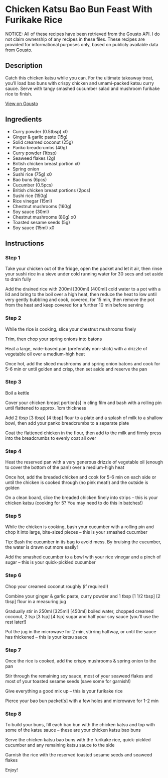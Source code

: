 # Chicken Katsu Bao Bun Feast With Furikake Rice

NOTICE: All of these recipes have been retrieved from the Gousto API. I do not claim ownership of any recipes in these files. These recipes are provided for informational purposes only, based on publicly available data from Gousto.

## Description

Catch this chicken katsu while you can. For the ultimate takeaway treat, you’ll load bao buns with crispy chicken and umami-packed katsu curry sauce. Serve with tangy smashed cucumber salad and mushroom furikake rice to finish.

[View on Gousto](https://www.gousto.co.uk/recipes/cookbook/chicken-katsu-bao-bun-feast-with-furikake-rice)

## Ingredients

- Curry powder (0.5tbsp) x0
- Ginger & garlic paste (15g)
- Solid creamed coconut (25g)
- Panko breadcrumbs (40g)
- Curry powder (1tbsp)
- Seaweed flakes (2g)
- British chicken breast portion x0
- Spring onion
- Sushi rice (75g) x0
- Bao buns (6pcs)
- Cucumber (0.5pcs)
- British chicken breast portions (2pcs)
- Sushi rice (150g)
- Rice vinegar (15ml)
- Chestnut mushrooms (160g)
- Soy sauce (30ml)
- Chestnut mushrooms (80g) x0
- Toasted sesame seeds (5g)
- Soy sauce (15ml) x0

## Instructions


### Step 1

Take your chicken out of the fridge, open the packet and let it air, then rinse your sushi rice in a sieve under cold running water for 30 secs and set aside to drain fully

Add the drained rice with 200ml <span class="text-purple">[300ml] </span><span class="text-danger">[400ml]</span> cold water to a pot with a lid and bring to the boil over a high heat, then reduce the heat to low until very gently bubbling and cook, covered, for 15 min, then remove the pot from the heat and keep covered for a further 10 min before serving


### Step 2

While the rice is cooking, slice your chestnut mushrooms finely

Trim, then chop your spring onions into batons

Heat a large, wide-based pan (preferably non-stick) with a drizzle of vegetable oil over a medium-high heat

Once hot, add the sliced mushrooms and spring onion batons and cook for 5-6 min or until golden and crisp, then set aside and reserve the pan


### Step 3

Boil a kettle

Cover your chicken breast portion[s] in cling film and bash with a rolling pin until flattened to approx. 1cm thickness

Add 2 tbsp <span class="text-purple">[3 tbsp]</span><span class="text-danger"> [4 tbsp] </span>flour to a plate and a splash of milk to a shallow bowl, then add your panko breadcrumbs to a separate plate

Coat the flattened chicken in the flour, then add to the milk and firmly press into the breadcrumbs to evenly coat all over


### Step 4

Heat the reserved pan with a very generous drizzle of vegetable oil (enough to cover the bottom of the pan!) over a medium-high heat

Once hot, add the breaded chicken and cook for 5-6 min on each side or until the chicken is cooked through (no pink meat!) and the outside is golden

On a clean board, slice the breaded chicken finely into strips – this is your chicken katsu (cooking for 5? You may need to do this in batches!)


### Step 5

While the chicken is cooking, bash your cucumber with a rolling pin and chop it into large, bite-sized pieces – this is your smashed cucumber

Tip: Bash the cucumber in its bag to avoid mess. By bruising the cucumber, the water is drawn out more easily!

Add the smashed cucumber to a bowl with your rice vinegar and a pinch of sugar – this is your quick-pickled cucumber


### Step 6

Chop your creamed coconut roughly (if required!)

Combine your ginger & garlic paste, curry powder and 1 tbsp <span class="text-purple">[1 1/2 tbsp] </span><span class="text-danger"> [2 tbsp]</span> flour in a measuring jug

Gradually stir in 250ml <span class="text-purple">[325ml] </span><span class="text-danger">[450ml]</span> boiled water, chopped creamed coconut, 2 tsp <span class="text-purple">[3 tsp]</span><span class="text-danger"> [4 tsp]</span> sugar and half your soy sauce (you'll use the rest later!)

Put the jug in the microwave for 2 min, stirring halfway, or until the sauce has thickened – this is your katsu sauce


### Step 7

Once the rice is cooked, add the crispy mushrooms & spring onion to the pan

Stir through the remaining soy sauce, most of your seaweed flakes and most of your toasted sesame seeds (save some for garnish!)

Give everything a good mix up – this is your furikake rice

Pierce your bao bun packet[s] with a few holes and microwave for 1-2 min

### Step 8

To build your buns, fill each bao bun with the chicken katsu and top with some of the katsu sauce – these are your chicken katsu bao buns

Serve the chicken katsu bao buns with the furikake rice, quick-pickled cucumber and any remaining katsu sauce to the side

Garnish the rice with the reserved toasted sesame seeds and seaweed flakes

Enjoy!

